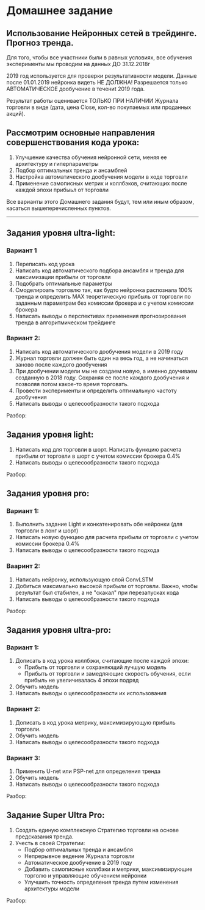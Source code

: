 # Домашнее задание
## Использование Нейронных сетей в трейдинге. Прогноз тренда.
Для того, чтобы все участники были в равных условиях, все обучения эксперименты мы проводим на данных ДО 31.12.2018г

2019 год используется для проверки результативности модели. Данные после 01.01.2019 нейронка видеть НЕ ДОЛЖНА!
Разрешается только АВТОМАТИЧЕСКОЕ дообучение в течениt 2019 года.

Результат работы оценивается ТОЛЬКО ПРИ НАЛИЧИИ Журнала торговли в виде (дата, цена Close, кол-во покупаемых или проданных акций).

## Рассмотрим основные направления совершенствования кода урока:
1.  Улучшение качества обучения нейронной сети, меняя ее архитектуру и гиперпараметры
2.  Подбор оптимальных тренда и ансамблей
3.  Настройка автоматического дообучения модели в ходе торговли
4.  Применение самописных метрик и коллбэков, считающих после каждой эпохи прибыьл от торговли

Все варианты этого Домашнего задания будут, тем или иным образом, касаться вышеперечисленных пунктов.

----

## Задания уровня ultra-light:
### Вариант 1
1.	Переписать код урока
2.	Написать код автоматического подбора ансамбля и тренда для максимизации прибыли от торговли
3.  Подобрать оптимальные параметры
4.  Смоделироать торговлю так, как будто нейронка распознала 100% тренда и определить MAX теоретическую прибыль от торговли по заданным параметрам без комиссии брокера и с учетом комиссии брокера
5.  Написать выводы о перспективах применения прогнозирования тренда в алгоритмическом трейдинге

### Вариант 2:
1.  Написать код автоматического дообучения модели в 2019 году
2.  Журнал торговли должен быть один на весь год, а не начинаться заново после каждого дообучения
3.  При дообучении модели мы не создаем новую, а именно доучиваем созданную в 2018 году. Сохраняя ее после каждого дообучения и позволяя потом какое-то время торговать.
4.  Провести эксперименты и определить оптимальную частоту дообучения
5.  Написать выводы о целесообразности такого подхода

Разбор: 

## Задания уровня light:
1.	Написать код для торговли в шорт. Написать функцию расчета прибыли от торговли в шорт с учетом комиссии брокера 0.4%
2.  Написать выводы о целесообразности такого подхода

Разбор: 
 
## Задания уровня pro:
### Вариант 1:
1.  Выполнить задание Light и конкатенировать обе нейронки (для торговли в лонг и шорт)
2.  Написать новую функцию для расчета прибыли от торговли с учетом комиссии брокера 0.4%
3.  Написать выводы о целесообразности такого подхода

### Вааринт 2:
1.  Написать нейронку, использующую слой ConvLSTM
2.  Добиться максимально высокой прибыли от торговли.
Важно, чтобы результат был стабилен, а не "скакал" при перезапусках кода
3.  Написать выводы о целесообразности такого подхода

Разбор: 

## Задания уровня ultra-pro:
### Вариант 1: 
1.  Дописать в код урока коллбэки, считающие после каждой эпохи:
      - Прибыть от торговли и сохраняющий лучшую модель
      - Прибыть от торговли и замедляющие скорость обучения, если прибыль не увеличивалась 4 эпохи подряд 
2.  Обучить модель
3.  Написать выводы о целесообразности их использования

### Вариант 2: 
1.  Дописать в код урока метрику, максимизирующую прибыль торговли.
2.  Обучить модель
3.  Написать выводы о целесообразности такого подхода

### Вариант 3: 
1.  Применить U-net или PSP-net для определения тренда
2.  Обучить модель
3.  Написать выводы о целесообразности такого подхода

Разбор: 

## Задание Super Ultra Pro:
1.  Создать единую комплексную Стратегию торговли на основе предсказания тренда.
3.  Учесть в своей Стратегии:
    - Подбор оптимальных тренда и ансамбля
    - Непрерывное ведение Журнала торговли
    - Автоматическое дообучение в 2019 году
    - Добавить самописные коллбэки и метрики, максимизирующие торголю и управляющие обучением нейронки
    - Улучшить точность определения тренда путем изменения архитектуры модели
    
Разбор: 